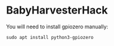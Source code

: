 # BabyHarvesterHack

You will need to install gpiozero manually:
```
sudo apt install python3-gpiozero
```
